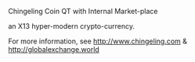Chingeling Coin QT with Internal Market-place

an X13 hyper-modern crypto-currency.

For more information, see http://www.chingeling.com & http://globalexchange.world 
